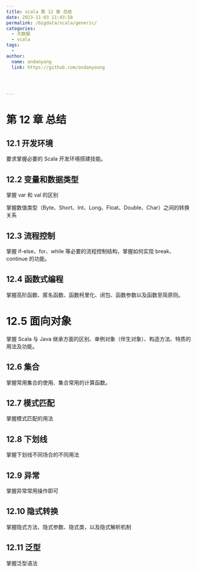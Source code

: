 ```yaml
---
title: scala 第 12 章 总结
date: 2023-11-03 11:43:58
permalink: /bigdata/scala/generic/
categories:
  - 大数据
  - scala
tags:
  -
author:
  name: andanyang
  link: https://github.com/andanyoung




---
```


# 第 12 章 总结

## 12.1 开发环境

要求掌握必要的 Scala 开发环境搭建技能。

## 12.2 变量和数据类型

掌握 var 和 val 的区别

掌握数值类型（Byte、Short、Int、Long、Float、Double、Char）之间的转换关系

## 12.3 流程控制

掌握 if-else、for、while 等必要的流程控制结构，掌握如何实现 break、continue 的功能。

## 12.4 函数式编程

掌握高阶函数、匿名函数、函数柯里化、闭包、函数参数以及函数至简原则。

# 12.5 面向对象

掌握 Scala 与 Java 继承方面的区别、单例对象（伴生对象）、构造方法、特质的用法及功能。

## 12.6 集合

掌握常用集合的使用、集合常用的计算函数。

## 12.7 模式匹配

掌握模式匹配的用法

## 12.8 下划线

掌握下划线不同场合的不同用法

## 12.9 异常

掌握异常常用操作即可

## 12.10 隐式转换

掌握隐式方法、隐式参数、隐式类，以及隐式解析机制

## 12.11 泛型

掌握泛型语法